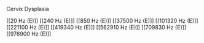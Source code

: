 Cervix Dysplasia

[[20 Hz (E)]]
[[240 Hz (E)]]
[[850 Hz (E)]]
[[37500 Hz (E)]]
[[101320 Hz (E)]]
[[221100 Hz (E)]]
[[419340 Hz (E)]]
[[562910 Hz (E)]]
[[709830 Hz (E)]]
[[976900 Hz (E)]]